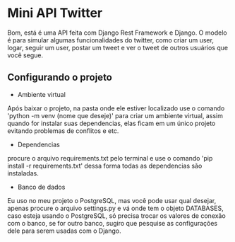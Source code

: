 # Mini API Twitter

Bom, está é uma API feita com Django Rest Framework e Django.
O modelo é para simular algumas funcionalidades do twitter, como criar um user, logar, seguir um user, postar um tweet e ver o tweet de outros usuários que você segue.

## Configurando o projeto
* Ambiente virtual

Após baixar o projeto, na pasta onde ele estiver localizado use o comando 'python -m venv (nome que deseje)' para criar um ambiente virtual, assim quando for instalar suas dependencias, elas ficam em um único projeto evitando problemas de conflitos e etc.

* Dependencias

procure o arquivo requirements.txt pelo terminal e use o comando 'pip install -r requirements.txt'
dessa forma todas as dependencias são instaladas.

* Banco de dados

Eu uso no meu projeto o PostgreSQL, mas você pode usar qual desejar, apenas procure o arquivo settings.py e vá onde tem o objeto DATABASES, caso esteja usando o PostgreSQL, só precisa trocar os valores de conexão com o banco, se for outro banco, sugiro que pesquise as configurações dele para serem usadas com o Django.